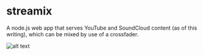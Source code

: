 # streamix

A node.js web app that serves YouTube and SoundCloud content (as of this writing), which can be mixed by use of a crossfader.

![alt text](https://photos-4.dropbox.com/t/2/AADknQTw7VN7D2F67CJwpUZQwQ7y7w57EtiGLFia0OXx4g/12/52698098/png/32x32/3/1470441600/0/2/Screenshot%202016-07-21%2015.10.07.png/EIrRzygYkHkgAigC/ka-eJfBpVx5GADioz5VqxDK_Wj7iyGuysIKNGyDV6sM?size_mode=3&size=2048x1536&dl=0)
